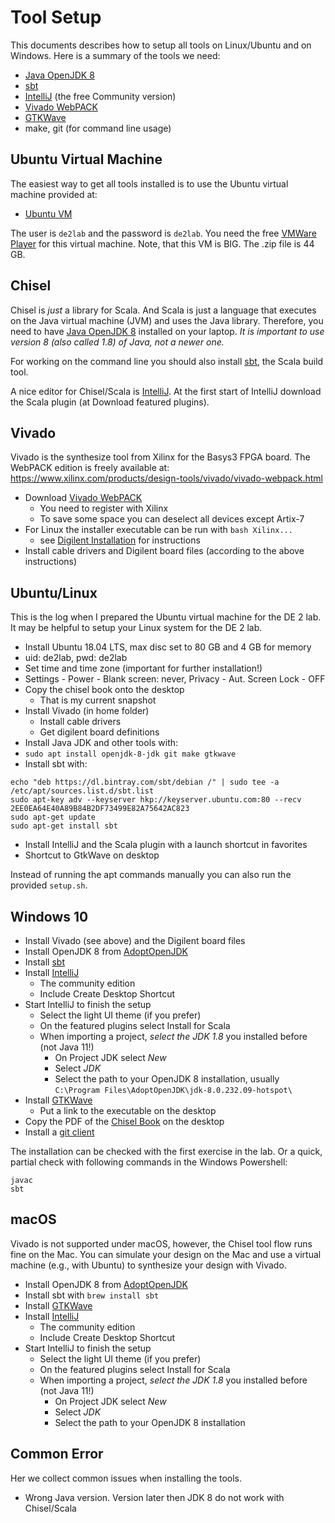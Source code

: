 
# Tool Setup

This documents describes how to setup all tools on Linux/Ubuntu
and on Windows.
Here is a summary of the tools we need:

 * [Java OpenJDK 8](https://adoptopenjdk.net/)
 * [sbt](https://www.scala-sbt.org/)
 * [IntelliJ](https://www.jetbrains.com/idea/download/) (the free Community version)
 * [Vivado WebPACK](https://www.xilinx.com/products/design-tools/vivado/vivado-webpack.html)
 * [GTKWave](http://gtkwave.sourceforge.net/)
 * make, git (for command line usage)

## Ubuntu Virtual Machine

The easiest way to get all tools installed is to use the Ubuntu virtual machine
provided at:

 * [Ubuntu VM](https://patmos-download.compute.dtu.dk/de2lab.zip)

The user is ```de2lab``` and the password is ```de2lab```. You need the free
[VMWare Player](https://my.vmware.com/en/web/vmware/free#desktop_end_user_computing/vmware_workstation_player/15_0)
for this virtual machine. Note, that this VM is BIG. The .zip file is 44 GB.


## Chisel

Chisel is *just* a library for Scala. And Scala is just a language that executes
on the Java virtual machine (JVM) and uses the Java library. Therefore, you need to have
[Java OpenJDK 8](https://adoptopenjdk.net/) installed on your laptop.
*It is important to use version 8 (also called 1.8) of Java, not a newer one.*

For working on the command line you should also install
[sbt](https://www.scala-sbt.org/), the Scala build tool.

A nice editor for Chisel/Scala is
[IntelliJ](https://www.jetbrains.com/idea/download/). At the first start
of IntelliJ download the Scala plugin (at Download featured plugins).

## Vivado

Vivado is the synthesize tool from Xilinx for the Basys3 FPGA board.
The WebPACK edition is freely available at:
https://www.xilinx.com/products/design-tools/vivado/vivado-webpack.html

 * Download [Vivado WebPACK](https://www.xilinx.com/products/design-tools/vivado/vivado-webpack.html)
   * You need to register with Xilinx
   * To save some space you can deselect all devices except Artix-7
 * For Linux the installer executable can be run with ```bash Xilinx...```
   * see
     [Digilent Installation](https://reference.digilentinc.com/vivado/installing-vivado/start)
     for instructions
 * Install cable drivers and Digilent board files (according to the above instructions)

## Ubuntu/Linux

This is the log when I prepared the Ubuntu virtual machine for the DE 2 lab. It may be helpful to setup
your Linux system for the DE 2 lab.

 * Install Ubuntu 18.04 LTS, max disc set to 80 GB and 4 GB for memory
 * uid: de2lab, pwd: de2lab
 * Set time and time zone (important for further installation!)
 * Settings - Power - Blank screen: never, Privacy - Aut. Screen Lock - OFF
 * Copy the chisel book onto the desktop
   * That is my current snapshot
 * Install Vivado (in home folder)
   * Install cable drivers
   * Get digilent board definitions
 * Install Java JDK and other tools with:
 * ```sudo apt install openjdk-8-jdk git make gtkwave```
 * Install sbt with:
```
echo "deb https://dl.bintray.com/sbt/debian /" | sudo tee -a /etc/apt/sources.list.d/sbt.list
sudo apt-key adv --keyserver hkp://keyserver.ubuntu.com:80 --recv 2EE0EA64E40A89B84B2DF73499E82A75642AC823
sudo apt-get update
sudo apt-get install sbt
```
 * Install IntelliJ and the Scala plugin with a launch shortcut in favorites
 * Shortcut to GtkWave on desktop

Instead of running the apt commands manually you can also run the provided ```setup.sh```.

## Windows 10

 * Install Vivado (see above) and the Digilent board files
 * Install OpenJDK 8 from [AdoptOpenJDK](https://adoptopenjdk.net/)
 * Install [sbt](https://www.scala-sbt.org/)
 * Install [IntelliJ](https://www.jetbrains.com/idea/download/)
   * The community edition
   * Include Create Desktop Shortcut
 * Start IntelliJ to finish the setup
   * Select the light UI theme (if you prefer)
   * On the featured plugins select Install for Scala
   * When importing a project, *select the JDK 1.8* you installed before (not Java 11!)
     * On Project JDK select *New*
     * Select *JDK*
     * Select the path to your OpenJDK 8 installation, usually ```C:\Program Files\AdoptOpenJDK\jdk-8.0.232.09-hotspot\```
 * Install [GTKWave](http://gtkwave.sourceforge.net/)
   * Put a link to the executable on the desktop
 * Copy the PDF of the [Chisel Book](http://www.imm.dtu.dk/~masca/chisel-book.html) on the desktop
 * Install a [git client](https://git-scm.com/download/win)
 

The installation can be checked with the first exercise in the lab. Or a quick, partial
check with following commands in the Windows Powershell:

```
javac
sbt
```

## macOS

Vivado is not supported under macOS, however, the Chisel tool flow runs fine
on the Mac. You can simulate your design on the Mac and use a virtual machine
(e.g., with Ubuntu) to synthesize your design with Vivado.

 * Install OpenJDK 8 from [AdoptOpenJDK](https://adoptopenjdk.net/)
 * Install sbt with ```brew install sbt```
 * Install [GTKWave](http://gtkwave.sourceforge.net/)
 * Install [IntelliJ](https://www.jetbrains.com/idea/download/)
   * The community edition
   * Include Create Desktop Shortcut
 * Start IntelliJ to finish the setup
   * Select the light UI theme (if you prefer)
   * On the featured plugins select Install for Scala
   * When importing a project, *select the JDK 1.8* you installed before (not Java 11!)
     * On Project JDK select *New*
     * Select *JDK*
     * Select the path to your OpenJDK 8 installation

## Common Error

Her we collect common issues when installing the tools.

 * Wrong Java version. Version later then JDK 8 do not work with Chisel/Scala

